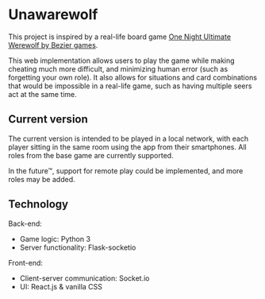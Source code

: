 # Unawarewolf

This project is inspired by a real-life board game [One Night Ultimate Werewolf by Bezier games](https://beziergames.com/products/one-night-ultimate-werewolf).

This web implementation allows users to play the game while making cheating much more difficult, and minimizing human error (such as forgetting your own role).
It also allows for situations and card combinations that would be impossible in a real-life game, such as having multiple seers act at the same time.

## Current version
The current version is intended to be played in a local network, with each player sitting in the same room using the app from their smartphones.
All roles from the base game are currently supported.

In the future™, support for remote play could be implemented, and more roles may be added.

## Technology

Back-end:
  - Game logic: Python 3
  - Server functionality: Flask-socketio

Front-end:
  - Client-server communication: Socket.io
  - UI: React.js & vanilla CSS
